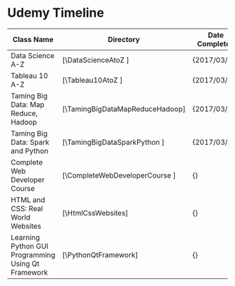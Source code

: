 # Udemy Timeline

| Class Name                                         | Directory                        | Date Completed |
| ---------------------------------------------------| -------------------------------- | ---------------|
| Data Science A-Z                                   | [\DataScienceAtoZ             ]  | {2017/03/12}   |
| Tableau 10 A-Z                                     | [\Tableau10AtoZ               ]  | {2017/03/17}   |
| Taming Big Data: Map Reduce, Hadoop                | [\TamingBigDataMapReduceHadoop]  | {2017/03/23}   |
| Taming Big Data: Spark and Python                  | [\TamingBigDataSparkPython    ]  | {2017/03/27}   |
| Complete Web Developer Course                      | [\CompleteWebDeveloperCourse  ]  | {}             |
| HTML and CSS: Real World Websites                  | [\HtmlCssWebsites]               | {}             |
| Learning Python GUI Programming Using Qt Framework | [\PythonQtFramework]             | {}             |